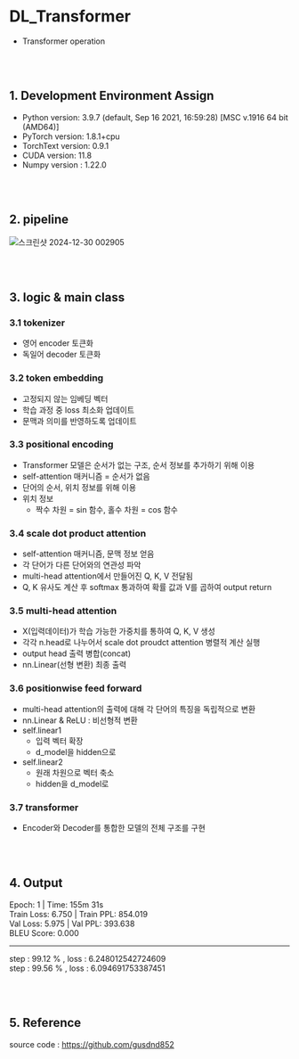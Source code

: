 # DL_Transformer

- Transformer operation

<br/><br/>

## 1. Development Environment Assign
- Python version: 3.9.7 (default, Sep 16 2021, 16:59:28) [MSC v.1916 64 bit (AMD64)] 
- PyTorch version: 1.8.1+cpu 
- TorchText version: 0.9.1 
- CUDA version: 11.8
- Numpy version : 1.22.0

<br/><br/>
## 2. pipeline
![스크린샷 2024-12-30 002905](https://github.com/user-attachments/assets/42351713-29b7-497e-baea-4961430eba1a)

<br/><br/>

## 3. logic & main class
### 3.1 tokenizer
- 영어 encoder 토큰화
- 독일어 decoder 토큰화

### 3.2 token embedding
- 고정되지 않는 임베딩 벡터
- 학습 과정 중 loss 최소화 업데이트
- 문맥과 의미를 반영하도록 업데이트

### 3.3 positional encoding
- Transformer 모델은 순서가 없는 구조, 순서 정보를 추가하기 위해 이용
- self-attention 매커니즘 = 순서가 없음
- 단어의 순서, 위치 정보를 위해 이용
- 위치 정보 
    - 짝수 차원 = sin 함수, 홀수 차원 = cos 함수

### 3.4 scale dot product attention
- self-attention 매커니즘, 문맥 정보 얻음
- 각 단어가 다른 단어와의 연관성 파악
- multi-head attention에서 만들어진 Q, K, V 전달됨
- Q, K 유사도 계산 후 softmax 통과하여 확률 값과 V를 곱하여 output return

### 3.5 multi-head attention
- X(입력데이터)가 학습 가능한 가중치를 통하여 Q, K, V 생성
- 각각 n.head로 나누어서 scale dot proudct attention 병렬적 계산 실행
- output head 출력 병합(concat)
- nn.Linear(선형 변환) 최종 출력

### 3.6 positionwise feed forward
- multi-head attention의 출력에 대해 각 단어의 특징을 독립적으로 변환
- nn.Linear & ReLU : 비선형적 변환
- self.linear1
    - 입력 벡터 확장
    - d_model을 hidden으로
- self.linear2
    - 원래 차원으로 벡터 축소
    - hidden을 d_model로

### 3.7 transformer
- Encoder와 Decoder를 통합한 모델의 전체 구조를 구현


<br/><br/>
## 4. Output
Epoch: 1 | Time: 155m 31s  
Train Loss: 6.750 | Train PPL: 854.019  
Val Loss: 5.975 |  Val PPL: 393.638  
BLEU Score: 0.000

---

step : 99.12 % , loss : 6.248012542724609  
step : 99.56 % , loss : 6.094691753387451  

<br/><br/>
## 5. Reference
source code : https://github.com/gusdnd852
